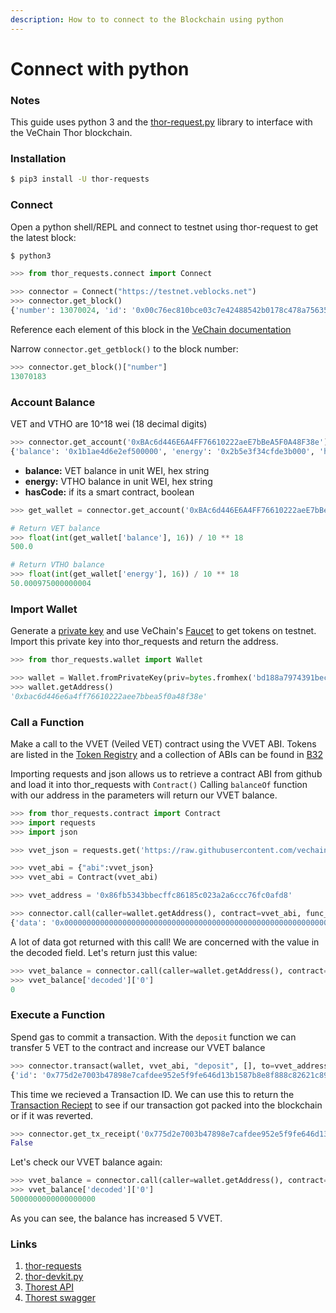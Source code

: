 ```yaml
---
description: How to to connect to the Blockchain using python
---
```


# Connect with python

### Notes

This guide uses python 3 and the [thor-request.py](https://github.com/laalaguer/thor-requests.py) library to interface with the VeChain Thor blockchain.

### Installation

```bash
$ pip3 install -U thor-requests
```

### Connect

Open a python shell/REPL and connect to testnet using thor-request to get the latest block:

```python
$ python3

>>> from thor_requests.connect import Connect

>>> connector = Connect("https://testnet.veblocks.net")
>>> connector.get_block()
{'number': 13070024, 'id': '0x00c76ec810bce03c7e42488542b0178c478a7563553ed4635c758a5e6f5aa2eb', 'size': 681, 'parentID': '0x00c76ec7c93c896738fa95ddf3871f5578ed638d75278b126f700b92035289db', 'timestamp': 1660731590, 'gasLimit': 30000000, 'beneficiary': '0xb4094c25f86d628fdd571afc4077f0d0196afb48', 'gasUsed': 723294, 'totalScore': 77539458, 'txsRoot': '0x2392d34a16079c0bf12464a6bd3f854f15cc92b8c23302bcae68a1320a937e79', 'txsFeatures': 1, 'stateRoot': '0x1f939d16efa3db5cf5591be47c82cd1e2863c61931f7cb4c6dddff08c038c96e', 'receiptsRoot': '0x47cd3954824a0221e24509bd504d53acd3d872fcc4ab5a7df172c253c74e29ad', 'signer': '0xdef45f399bedb135cc94e91fce287226bd6cf812', 'isTrunk': True, 'transactions': ['0x62eea779eacca90332eb138b8d36dabae880bf12a266eef6bcf5b182ba499cea', '0x9c4d01ab8975379537bc27a4a472a33316cee0c4dbdfa2426f887888eaa854ba']}
```

Reference each element of this block in the [VeChain documentation](https://docs.vechain.org/thor/get-started/api.html#blocks)

Narrow `connector.get_getblock()` to the block number:

```python
>>> connector.get_block()["number"]
13070183
```

### Account Balance

VET and VTHO are 10^18 wei (18 decimal digits)

```python
>>> connector.get_account('0xBAc6d446E6A4FF76610222aeE7bBeA5F0A48F38e')
{'balance': '0x1b1ae4d6e2ef500000', 'energy': '0x2b5e3f34cfde3b000', 'hasCode': False}
```

* **balance:** VET balance in unit WEI, hex string
* **energy:** VTHO balance in unit WEI, hex string
* **hasCode:** if its a smart contract, boolean

```python
>>> get_wallet = connector.get_account('0xBAc6d446E6A4FF76610222aeE7bBeA5F0A48F38e')

# Return VET balance
>>> float(int(get_wallet['balance'], 16)) / 10 ** 18
500.0

# Return VTHO balance
>>> float(int(get_wallet['energy'], 16)) / 10 ** 18
50.000975000000004
```

### Import Wallet

Generate a [private key](https://learn.vechain.energy/how-to/create-a-wallet/shell-+-openssl) and use VeChain's [Faucet](https://learn.vechain.energy/how-to/create-a-wallet/faucet-first-tokens) to get tokens on testnet. Import this private key into thor\_requests and return the address.

```python
>>> from thor_requests.wallet import Wallet

>>> wallet = Wallet.fromPrivateKey(priv=bytes.fromhex('bd188a7974391bece7533fa73c2c2c72df677a241cbce0a56c3e97a2e736e6f3'))
>>> wallet.getAddress()
'0xbac6d446e6a4ff76610222aee7bbea5f0a48f38e'
```

### Call a Function

Make a call to the VVET (Veiled VET) contract using the VVET ABI. Tokens are listed in the [Token Registry](https://github.com/vechain/token-registry) and a collection of ABIs can be found in [B32](https://github.com/vechain/b32)

Importing requests and json allows us to retrieve a contract ABI from github and load it into thor\_requests with `Contract()` Calling `balanceOf` function with our address in the parameters will return our VVET balance.

```python
>>> from thor_requests.contract import Contract
>>> import requests
>>> import json

>>> vvet_json = requests.get('https://raw.githubusercontent.com/vechain/b32/master/ABIs/vvet.json').json()

>>> vvet_abi = {"abi":vvet_json}
>>> vvet_abi = Contract(vvet_abi)

>>> vvet_address = '0x86fb5343bbecffc86185c023a2a6ccc76fc0afd8'

>>> connector.call(caller=wallet.getAddress(), contract=vvet_abi, func_name="balanceOf", func_params=[wallet.getAddress()], to=vvet_address)
{'data': '0x0000000000000000000000000000000000000000000000000000000000000000', 'events': [], 'transfers': [], 'gasUsed': 689, 'reverted': False, 'vmError': '', 'decoded': {'0': 0}}
```

A lot of data got returned with this call! We are concerned with the value in the decoded field. Let's return just this value:

```python
>>> vvet_balance = connector.call(caller=wallet.getAddress(), contract=vvet_abi, func_name="balanceOf", func_params=[wallet.getAddress()], to=vvet_address)
>>> vvet_balance['decoded']['0']
0
```

### Execute a Function

Spend gas to commit a transaction. With the `deposit` function we can transfer 5 VET to the contract and increase our VVET balance

```python
>>> connector.transact(wallet, vvet_abi, "deposit", [], to=vvet_address, value=5 * (10 ** 18))
{'id': '0x775d2e7003b47898e7cafdee952e5f9fe646d13b1587b8e8f888c82621c893ac'}
```

This time we recieved a Transaction ID. We can use this to return the [Transaction Reciept](https://docs.vechain.org/thor/get-started/api.html#get-transactions-id-receipt) to see if our transaction got packed into the blockchain or if it was reverted.

```python
>>> connector.get_tx_receipt('0x775d2e7003b47898e7cafdee952e5f9fe646d13b1587b8e8f888c82621c893ac')['reverted']
False
```

Let's check our VVET balance again:

```python
>>> vvet_balance = connector.call(caller=wallet.getAddress(), contract=vvet_abi, func_name="balanceOf", func_params=[wallet.getAddress()], to=vvet_address)
>>> vvet_balance['decoded']['0']
5000000000000000000
```

As you can see, the balance has increased 5 VVET.

### Links

1. [thor-requests](https://github.com/laalaguer/thor-requests.py)
2. [thor-devkit.py](https://github.com/vechain/thor-devkit.py)
3. [Thorest API](https://docs.vechain.org/thor/get-started/api.html)
4. [Thorest swagger](https://vethor-node-test.vechaindev.com/doc/swagger-ui/)

